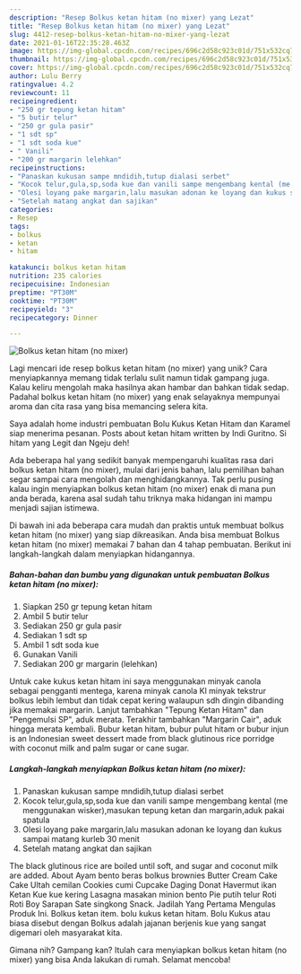 ```yaml
---
description: "Resep Bolkus ketan hitam (no mixer) yang Lezat"
title: "Resep Bolkus ketan hitam (no mixer) yang Lezat"
slug: 4412-resep-bolkus-ketan-hitam-no-mixer-yang-lezat
date: 2021-01-16T22:35:28.463Z
image: https://img-global.cpcdn.com/recipes/696c2d58c923c01d/751x532cq70/bolkus-ketan-hitam-no-mixer-foto-resep-utama.jpg
thumbnail: https://img-global.cpcdn.com/recipes/696c2d58c923c01d/751x532cq70/bolkus-ketan-hitam-no-mixer-foto-resep-utama.jpg
cover: https://img-global.cpcdn.com/recipes/696c2d58c923c01d/751x532cq70/bolkus-ketan-hitam-no-mixer-foto-resep-utama.jpg
author: Lulu Berry
ratingvalue: 4.2
reviewcount: 11
recipeingredient:
- "250 gr tepung ketan hitam"
- "5 butir telur"
- "250 gr gula pasir"
- "1 sdt sp"
- "1 sdt soda kue"
- " Vanili"
- "200 gr margarin lelehkan"
recipeinstructions:
- "Panaskan kukusan sampe mndidih,tutup dialasi serbet"
- "Kocok telur,gula,sp,soda kue dan vanili sampe mengembang kental (me menggunakan wisker),masukan tepung ketan dan margarin,aduk pakai spatula"
- "Olesi loyang pake margarin,lalu masukan adonan ke loyang dan kukus sampai matang kurleb 30 menit"
- "Setelah matang angkat dan sajikan"
categories:
- Resep
tags:
- bolkus
- ketan
- hitam

katakunci: bolkus ketan hitam 
nutrition: 235 calories
recipecuisine: Indonesian
preptime: "PT30M"
cooktime: "PT30M"
recipeyield: "3"
recipecategory: Dinner

---
```



![Bolkus ketan hitam (no mixer)](https://img-global.cpcdn.com/recipes/696c2d58c923c01d/751x532cq70/bolkus-ketan-hitam-no-mixer-foto-resep-utama.jpg)

Lagi mencari ide resep bolkus ketan hitam (no mixer) yang unik? Cara menyiapkannya memang tidak terlalu sulit namun tidak gampang juga. Kalau keliru mengolah maka hasilnya akan hambar dan bahkan tidak sedap. Padahal bolkus ketan hitam (no mixer) yang enak selayaknya mempunyai aroma dan cita rasa yang bisa memancing selera kita.

Saya adalah home industri pembuatan Bolu Kukus Ketan Hitam dan Karamel siap menerima pesanan. Posts about ketan hitam written by Indi Guritno. Si hitam yang Legit dan Ngeju deh!

Ada beberapa hal yang sedikit banyak mempengaruhi kualitas rasa dari bolkus ketan hitam (no mixer), mulai dari jenis bahan, lalu pemilihan bahan segar sampai cara mengolah dan menghidangkannya. Tak perlu pusing kalau ingin menyiapkan bolkus ketan hitam (no mixer) enak di mana pun anda berada, karena asal sudah tahu triknya maka hidangan ini mampu menjadi sajian istimewa.


Di bawah ini ada beberapa cara mudah dan praktis untuk membuat bolkus ketan hitam (no mixer) yang siap dikreasikan. Anda bisa membuat Bolkus ketan hitam (no mixer) memakai 7 bahan dan 4 tahap pembuatan. Berikut ini langkah-langkah dalam menyiapkan hidangannya.

<!--inarticleads1-->

##### Bahan-bahan dan bumbu yang digunakan untuk pembuatan Bolkus ketan hitam (no mixer):

1. Siapkan 250 gr tepung ketan hitam
1. Ambil 5 butir telur
1. Sediakan 250 gr gula pasir
1. Sediakan 1 sdt sp
1. Ambil 1 sdt soda kue
1. Gunakan  Vanili
1. Sediakan 200 gr margarin (lelehkan)


Untuk cake kukus ketan hitam ini saya menggunakan minyak canola sebagai pengganti mentega, karena minyak canola Kl minyak tekstrur bolkus lebih lembut dan tidak cepat kering walaupun sdh dingin dibanding jika memakai margarin. Lanjut tambahkan &#34;Tepung Ketan Hitam&#34; dan &#34;Pengemulsi SP&#34;, aduk merata. Terakhir tambahkan &#34;Margarin Cair&#34;, aduk hingga merata kembali. Bubur ketan hitam, bubur pulut hitam or bubur injun is an Indonesian sweet dessert made from black glutinous rice porridge with coconut milk and palm sugar or cane sugar. 

<!--inarticleads2-->

##### Langkah-langkah menyiapkan Bolkus ketan hitam (no mixer):

1. Panaskan kukusan sampe mndidih,tutup dialasi serbet
1. Kocok telur,gula,sp,soda kue dan vanili sampe mengembang kental (me menggunakan wisker),masukan tepung ketan dan margarin,aduk pakai spatula
1. Olesi loyang pake margarin,lalu masukan adonan ke loyang dan kukus sampai matang kurleb 30 menit
1. Setelah matang angkat dan sajikan


The black glutinous rice are boiled until soft, and sugar and coconut milk are added. About Ayam bento beras bolkus brownies Butter Cream Cake Cake Ultah cemilan Cookies cumi Cupcake Daging Donat Havermut ikan Ketan Kue kue kering Lasagna masakan minion bento Pie putih telur Roti Roti Boy Sarapan Sate singkong Snack. Jadilah Yang Pertama Mengulas Produk Ini. Bolkus ketan item. bolu kukus ketan hitam. Bolu Kukus atau biasa disebut dengan Bolkus adalah jajanan berjenis kue yang sangat digemari oleh masyarakat kita. 

Gimana nih? Gampang kan? Itulah cara menyiapkan bolkus ketan hitam (no mixer) yang bisa Anda lakukan di rumah. Selamat mencoba!
